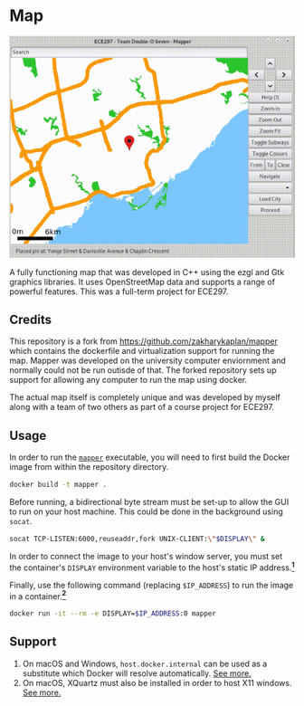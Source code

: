 # Map
![](media/Mapper.gif)  

A fully functioning map that was developed in C++ using the ezgl and Gtk graphics libraries. It uses OpenStreetMap data and supports a range of powerful features. This was a full-term project for ECE297. 

## Credits
This repository is a fork from https://github.com/zakharykaplan/mapper which contains the dockerfile and virtualization support for running the map. Mapper was developed on the university computer enviornment and normally could not be run outisde of that. The forked repository sets up support for allowing any computer to run the map using docker. 

The actual map itself is completely unique and was developed by myself along with a team of two others as part of a course project for ECE297. 


## Usage

In order to run the [`mapper`](./mapper/mapper) executable, you will need to first build the Docker image from within the repository directory.

```bash
docker build -t mapper .
```

Before running, a bidirectional byte stream must be set-up to allow the GUI to run on your host machine.
This could be done in the background using `socat`.

```bash
socat TCP-LISTEN:6000,reuseaddr,fork UNIX-CLIENT:\"$DISPLAY\" &
```

In order to connect the image to your host's window server, you must set the container's `DISPLAY` environment variable to the host's static IP address.[<sup><b>1</b></sup>](#1)

Finally, use the following command (replacing `$IP_ADDRESS`) to run the image in a container.[<sup><b>2</b></sup>](#2)

```bash
docker run -it --rm -e DISPLAY=$IP_ADDRESS:0 mapper
```

## Support

<a class="anchor" id="1"></a>
1. On macOS and Windows, `host.docker.internal` can be used as a substitute which Docker will resolve automatically.
[See more.](https://docs.docker.com/docker-for-mac/networking/#use-cases-and-workarounds)
<a class="anchor" id="2"></a>
2. On macOS, XQuartz must also be installed in order to host X11 windows.
[See more.](https://stackoverflow.com/questions/44888957/guis-with-docker/44894464#44894464)
